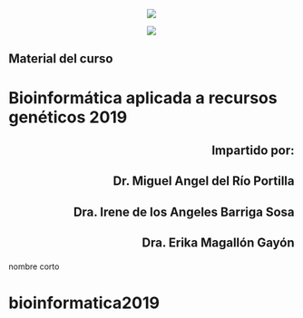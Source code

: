 <p align="center"><img src="http://www.uam.mx/encabezado_75.png"></p>
<p align="center"><img src="http://www.izt.uam.mx/wp-content/uploads/2017/11/LogoWEB-1.png"></p>
  
## Material del curso
# Bioinformática aplicada a recursos genéticos 2019

## <p align="right"> Impartido por:</p>
##  <p align="right"> Dr. Miguel Angel del Río Portilla 
##  <p align="right"> Dra. Irene de los Angeles Barriga Sosa 
##  <p align="right"> Dra. Erika Magallón Gayón</p>

nombre corto
# bioinformatica2019
